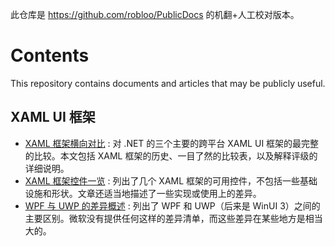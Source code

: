 此仓库是 https://github.com/robloo/PublicDocs 的机翻+人工校对版本。

# Contents

This repository contains documents and articles that may be publicly useful.

## XAML UI 框架

 * [XAML 框架横向对比](https://github.com/1357310795/XAML-UI-Docs/blob/master/XAMLFrameworkComparison.md) : 对 .NET 的三个主要的跨平台 XAML UI 框架的最完整的比较。本文包括 XAML 框架的历史、一目了然的比较表，以及解释评级的详细说明。
 * [XAML 框架控件一览](https://github.com/1357310795/XAML-UI-Docs/blob/master/XAMLFrameworkControls.md) : 列出了几个 XAML 框架的可用控件，不包括一些基础设施和形状。文章还适当地描述了一些实现或使用上的差异。
 * [WPF 与 UWP 的差异概述](https://github.com/1357310795/XAML-UI-Docs/blob/master/UWPvsWPF.md) : 列出了 WPF 和 UWP（后来是 WinUI 3）之间的主要区别。微软没有提供任何这样的差异清单，而这些差异在某些地方是相当大的。
